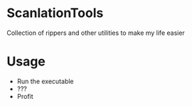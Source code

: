 # ScanlationTools
Collection of rippers and other utilities to make my life easier

# Usage
* Run the executable
* ???
* Profit

